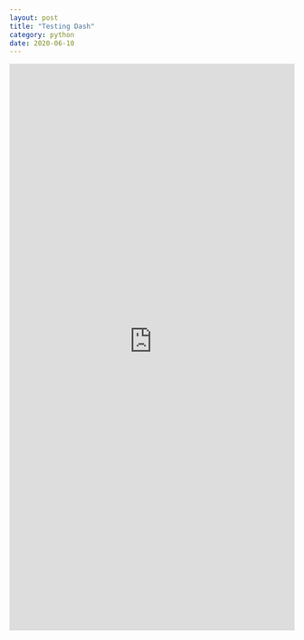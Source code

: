 ```yaml
---
layout: post
title: "Testing Dash"
category: python
date: 2020-06-10
---
```


<iframe src="https://dash-app-form-6.herokuapp.com/" height="1000" width="100%" frameBorder="0"></iframe>
